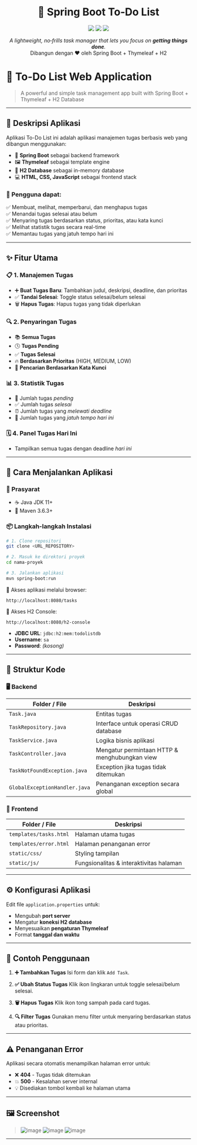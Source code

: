<!--
   _   _           _     _     _     _     _     _             _      
  | | | |         | |   (_)   | |   (_)   | |   | |           | |     
  | |_| | ___  ___| |__  _ ___| |__  _ ___| |__ | |_ _ __ ___ | | ___
  |  _  |/ _ \/ __| '_ \| / __| '_ \| / __| '_ \| __| '__/ _ \| |/ _ \
  | | | |  __/ (__| | | | \__ \ | | | \__ \ | | | |_| | | (_) | |  __/
  \_| |_/\___|\___|_| |_|_|___/_| |_|_|___/_| |_|\__|_|  \___/|_|\___|
-->

<h1 align="center">📝 Spring Boot To‑Do List</h1>
<p align="center">
  <img src="https://img.shields.io/badge/SpringBoot-3.5.0-brightgreen.svg" />
  <img src="https://img.shields.io/badge/Thymeleaf-3.1-blue.svg" />
  <img src="https://img.shields.io/badge/Database-H2-lightgrey.svg" />
</p>
<p align="center">
  <em>A lightweight, no‑frills task manager that lets you focus on <strong>getting things done</strong>.</em><br/>
  Dibangun dengan ❤️ oleh Spring Boot + Thymeleaf + H2
</p>


# 📝 To-Do List Web Application

> A powerful and simple task management app built with Spring Boot + Thymeleaf + H2 Database

---

## 📌 Deskripsi Aplikasi

Aplikasi To-Do List ini adalah aplikasi manajemen tugas berbasis web yang dibangun menggunakan:

- 🌱 **Spring Boot** sebagai backend framework
- 🖼️ **Thymeleaf** sebagai template engine
- 💾 **H2 Database** sebagai in-memory database
- 💻 **HTML, CSS, JavaScript** sebagai frontend stack

### 👤 Pengguna dapat:
✅ Membuat, melihat, memperbarui, dan menghapus tugas  
✅ Menandai tugas selesai atau belum  
✅ Menyaring tugas berdasarkan status, prioritas, atau kata kunci  
✅ Melihat statistik tugas secara real-time  
✅ Memantau tugas yang jatuh tempo hari ini  

---

## ✨ Fitur Utama

### 📋 1. Manajemen Tugas
- ➕ **Buat Tugas Baru**: Tambahkan judul, deskripsi, deadline, dan prioritas
- ✅ **Tandai Selesai**: Toggle status selesai/belum selesai
- 🗑️ **Hapus Tugas**: Hapus tugas yang tidak diperlukan

### 🔍 2. Penyaringan Tugas
- 📚 **Semua Tugas**  
- 🕓 **Tugas Pending**  
- ✅ **Tugas Selesai**  
- 🔥 **Berdasarkan Prioritas** (HIGH, MEDIUM, LOW)  
- 🔎 **Pencarian Berdasarkan Kata Kunci**  

### 📊 3. Statistik Tugas
- 📌 Jumlah tugas *pending*  
- ✅ Jumlah tugas *selesai*  
- ⏰ Jumlah tugas yang *melewati deadline*  
- 📅 Jumlah tugas yang *jatuh tempo hari ini*  

### 🗓️ 4. Panel Tugas Hari Ini
- Tampilkan semua tugas dengan deadline *hari ini*

---

## 🚀 Cara Menjalankan Aplikasi

### 🔧 Prasyarat
- ☕ Java JDK 11+
- 🧰 Maven 3.6.3+

### 📦 Langkah-langkah Instalasi

```bash
# 1. Clone repositori
git clone <URL_REPOSITORY>

# 2. Masuk ke direktori proyek
cd nama-proyek

# 3. Jalankan aplikasi
mvn spring-boot:run
````

🔗 Akses aplikasi melalui browser:

```
http://localhost:8080/tasks
```

🔎 Akses H2 Console:

```
http://localhost:8080/h2-console
```

* **JDBC URL**: `jdbc:h2:mem:todolistdb`
* **Username**: `sa`
* **Password**: *(kosong)*

---

## 📁 Struktur Kode

### 🖥️ Backend

| Folder / File                 | Deskripsi                                     |
| ----------------------------- | --------------------------------------------- |
| `Task.java`                   | Entitas tugas                                 |
| `TaskRepository.java`         | Interface untuk operasi CRUD database         |
| `TaskService.java`            | Logika bisnis aplikasi                        |
| `TaskController.java`         | Mengatur permintaan HTTP & menghubungkan view |
| `TaskNotFoundException.java`  | Exception jika tugas tidak ditemukan          |
| `GlobalExceptionHandler.java` | Penanganan exception secara global            |

### 🎨 Frontend

| Folder / File          | Deskripsi                               |
| ---------------------- | --------------------------------------- |
| `templates/tasks.html` | Halaman utama tugas                     |
| `templates/error.html` | Halaman penanganan error                |
| `static/css/`          | Styling tampilan                        |
| `static/js/`           | Fungsionalitas & interaktivitas halaman |

---

## ⚙️ Konfigurasi Aplikasi

Edit file `application.properties` untuk:

* Mengubah **port server**
* Mengatur **koneksi H2 database**
* Menyesuaikan **pengaturan Thymeleaf**
* Format **tanggal dan waktu**

---

## 🧪 Contoh Penggunaan

1. **➕ Tambahkan Tugas**
   Isi form dan klik `Add Task`.

2. **✅ Ubah Status Tugas**
   Klik ikon lingkaran untuk toggle selesai/belum selesai.

3. **🗑️ Hapus Tugas**
   Klik ikon tong sampah pada card tugas.

4. **🔍 Filter Tugas**
   Gunakan menu filter untuk menyaring berdasarkan status atau prioritas.

---

## ⚠️ Penanganan Error

Aplikasi secara otomatis menampilkan halaman error untuk:

* ❌ **404** - Tugas tidak ditemukan
* 💥 **500** - Kesalahan server internal
* 💡 Disediakan tombol kembali ke halaman utama

---

## 🖼️ Screenshot 

> ![image](https://github.com/user-attachments/assets/b8b29e19-38d0-4530-bf0b-d82a2b7228a8)
> ![image](https://github.com/user-attachments/assets/2b4681d8-dd37-46a5-8ab9-c563d54fcf34)
> ![image](https://github.com/user-attachments/assets/8f0bd9d9-9d1b-4400-bff1-22961c6a7f0f)

---


